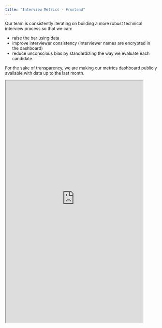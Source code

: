 ```yaml
---
title: "Interview Metrics - Frontend"
---
```


Our team is consistently iterating on building a more robust technical interview process so that we can:

- raise the bar using data
- improve interviewer consistency (interviewer names are encrypted in the dashboard)
- reduce unconscious bias by standardizing the way we evaluate each candidate

For the sake of transparency, we are making our metrics dashboard publicly available with data up to the last month.

<iframe class="dashboard-embed" src="https://app.periscopedata.com/shared/e5d15a5e-fa9f-4fcb-be7b-1fac0e450d26?" height="800" style="min-width: 90%"> </iframe>
